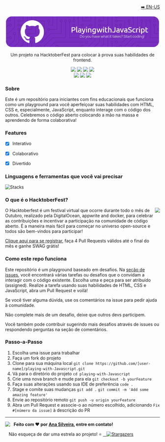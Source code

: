 <p align="right"><a href="./README-pt-br.md">➡️ EN-US</a></p>


<img align="center" src="./assets/github-header-image.png"></img>


<p align="center">Um projeto na HacktoberFest para colocar à prova suas habilidades de frontend.</p>

<p align="center">
	<img src="https://img.shields.io/github/last-commit/anasilveira9787/playing-with-Javascript?color=blueviolet"/>
	<img src="https://img.shields.io/github/contributors/anasilveira9787/playing-with-Javascript?color=blueviolet"/>
	<img src="https://img.shields.io/github/issues-raw/anasilveira9787/playing-with-Javascript?color=blueviolet"/>
	<img src="https://img.shields.io/github/issues-closed-raw/anasilveira9787/playing-with-Javascript?color=blueviolet"/>
  <br>
	<img src="https://img.shields.io/badge/PRs-welcome-blueviolet.svg"/>
	<img src="https://img.shields.io/github/issues-pr-raw/anasilveira9787/playing-with-Javascript?color=blueviolet"/>
	<img src="https://img.shields.io/github/issues-pr-closed-raw/anasilveira9787/playing-with-Javascript?color=blueviolet"/>
</p>


### Sobre

Este é um repositório para iniciantes com fins educacionais que funciona como um playground para você aperfeiçoar suas habilidades com HTML, CSS e, especialmente, JavaScript, enquanto interage com o código dos outros. Celebremos o código aberto colocando a mão na massa e aprendendo de forma colaborativa!

### Features
* [x] Interativo
* [x] Colaborativo
* [x] Divertido


### Linguagens e ferramentas que você vai precisar

![Stacks](https://skillicons.dev/icons?i=html,css,js,git&perline=8&theme=light)


### O que é o HacktoberFest?

<div><img align="right" src="https://pbs.twimg.com/profile_images/1567906020831150081/oJ7mKaaj_400x400.jpg" height="100">

O Hacktoberfest é um festival virtual que ocorre durante todo o mês de Outubro, realizado pela DigitalOcean, appwrite and docker, para celebrar as contribuições e incentivar a participação na comunidade de código aberto.
É a maneira mais fácil para começar no universo open-source e todos são bem-vindos para participar!

[Clique aqui para se registrar](https://hacktoberfest.com/), faça 4 Pull Requests válidos até o final do mês e ganhe SWAG grátis!

### Como este repo funciona

Este repositório é um playground baseado em desafios. Na [seção de issues](https://github.com/anasilveira9787/playing-with-Javascript/issues), você encontrará várias tarefas ou desafios que o convidam a interagir com o código existente. Escolha uma e peça para ser atribuído (assigned). Realize a tarefa usando suas habilidades de HTML, CSS e JavaScript, abra um Pull Request e voilà!

Se você tiver alguma dúvida, use os comentários na issue para pedir ajuda à comunidade.

Não complete mais de um desafio, deixe que outros devs participem.

Você também pode contribuir sugerindo mais desafios através de issues ou respondendo perguntas na seção de comentários.


### Passo-a-Passo

1. Escolha uma issue para trabalhar
2. Faça um fork do projeto
3. Clone para sua máquina local
	`git clone https://github.com/[user-name]/playing-with-Javascript.git`
4. Vá para o diretório do projeto
	`cd playing-with-Javascript`
6. Crie uma nova branch e mude para ela
  `git checkout -b yourFeature`
5. Faça suas alterações usando sua IDE de preferência
   `code .`
6. Stage e comite suas mudanças
   `git add .`
	 `git commit -m 'Add some amazing feature'`
7. Envie ao repositório remoto
   `git push -u origin yourFeature`
8. Abra um Pull Request e associe-o ao número escolhido, adicionando `Fix #[número da issue]` à descrição do PR




---

<img align="left" src="https://avatars.githubusercontent.com/anasilveira9787?size=100">

&nbsp;&nbsp; **Feito com ❤️ por [Ana Silveira](https://www.linkedin.com/in/anaccord), entre em contato!**

&nbsp;&nbsp;  Não esqueça de dar uma estrela ao projeto! ⭐   <a href="https://github.com/tgmarinho/README-ecoleta/stargazers">
&nbsp;&nbsp;  <img alt="Stargazers" src="https://img.shields.io/github/stars/anasilveira9787/playing-with-Javascript?style=social">
</a>
